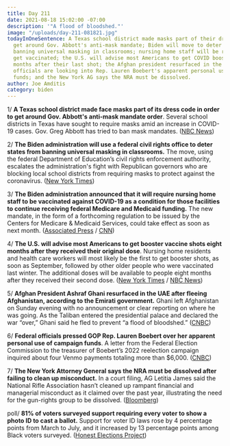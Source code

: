 ```yaml
---
title: Day 211
date: 2021-08-18 15:02:00 -07:00
description: '"A flood of bloodshed."'
image: "/uploads/day-211-081821.jpg"
todayInOneSentence: A Texas school district made masks part of their dress code to
  get around Gov. Abbott's anti-mask mandate; Biden will move to deter states from
  banning universal masking in classrooms; nursing home staff will be required to
  get vaccinated; the U.S. will advise most Americans to get COVID booster shots 8
  months after their last shot; the Afghan president resurfaced in the UAE; federal
  officials are looking into Rep. Lauren Boebert's apparent personal use of campaign
  funds; and the New York AG says the NRA must be dissolved.
author: Joe Amditis
category: biden
---
```


1/ **A Texas school district made face masks part of its dress code in order to get around Gov. Abbott's anti-mask mandate order**. Several school districts in Texas have sought to require masks amid an increase in COVID-19 cases. Gov. Greg Abbott has tried to ban mask mandates. ([NBC News](https://www.nbcnews.com/news/us-news/texas-school-district-makes-masks-part-dress-code-get-around-n1277040))

2/ **The Biden administration will use a federal civil rights office to deter states from banning universal masking in classrooms.** The move, using the federal Department of Education’s civil rights enforcement authority, escalates the administration's fight with Republican governors who are blocking local school districts from requiring masks to protect against the coronavirus. ([New York Times](https://www.nytimes.com/2021/08/18/us/politics/biden-masks-schools-civil-rights.html))

3/ **The Biden administration announced that it will require nursing home staff to be vaccinated against COVID-19 as a condition for those facilities to continue receiving federal Medicare and Medicaid funding.** The new mandate, in the form of a forthcoming regulation to be issued by the Centers for Medicare & Medicaid Services, could take effect as soon as next month. ([Associated Press](https://apnews.com/article/business-health-coronavirus-pandemic-nursing-homes-2e6189cd41068b1e0f643ee7e4bfbb92) / [CNN](https://www.cnn.com/2021/08/18/politics/nursing-homes-federal-funding/index.html))

4/ **The U.S. will advise most Americans to get booster vaccine shots eight months after they received their original dose**. Nursing home residents and health care workers will most likely be the first to get booster shots, as soon as September, followed by other older people who were vaccinated last winter. The additional doses will be available to people eight months after they received their second dose. ([New York Times](https://www.nytimes.com/2021/08/16/us/politics/booster-shots.html) / [NBC News](https://www.nbcnews.com/health/health-news/u-s-announces-plan-offer-boosters-all-americans-starting-late-n1277059))

5/ **Afghan President Ashraf Ghani resurfaced in the UAE after fleeing Afghanistan, according to the Emirati government.** Ghani left Afghanistan on Sunday evening with no announcement or clear reporting on where he was going. As the Taliban entered the presidential palace and declared the war “over,” Ghani said he fled to prevent “a flood of bloodshed.” ([CNBC](https://www.cnbc.com/2021/08/18/afghan-president-ashraf-ghani-is-in-uae-after-fleeing-afghanistan.html))

6/ **Federal officials pressed GOP Rep. Lauren Boebert over her apparent personal use of campaign funds**. A letter from the Federal Election Commission to the treasurer of Boebert’s 2022 reelection campaign inquired about four Venmo payments totaling more than $6,000. ([CNBC](https://www.cnbc.com/2021/08/18/lauren-boebert-questioned-over-personal-use-of-campaign-funds.html))

7/ **The New York Attorney General says the NRA must be dissolved after failing to clean up misconduct.** In a court filing, AG Letitia James said the National Rifle Association hasn’t cleaned up rampant financial and managerial misconduct as it claimed over the past year, illustrating the need for the gun-rights group to be dissolved. ([Bloomberg](https://www.bloomberg.com/news/articles/2021-08-17/nra-failed-to-clean-up-misconduct-must-be-dissolved-n-y-says))

poll/ **81% of voters surveyed support requiring every voter to show a photo ID to cast a ballot.** Support for voter ID laws rose by 4 percentage points from March to July, and it increased by 13 percentage points among Black voters surveyed. ([Honest Elections Project](https://thehill.com/homenews/campaign/568385-poll-finds-growing-support-for-voter-id-requirements))